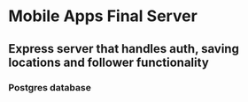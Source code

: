 # Mobile Apps Final Server

## Express server that handles auth, saving locations and follower functionality

### Postgres database
